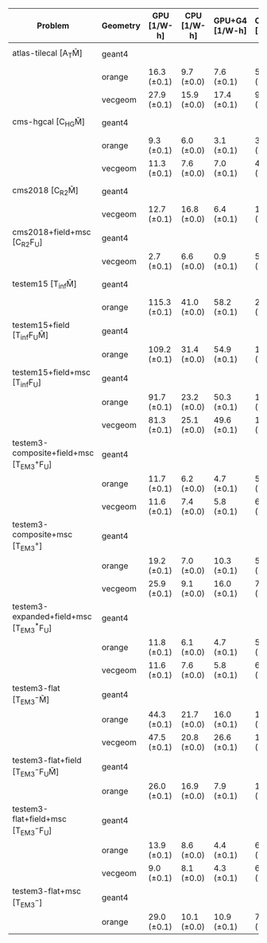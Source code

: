 | Problem                                                        | Geometry |  GPU [1/W-h] | CPU [1/W-h] | GPU+G4 [1/W-h] | CPU+G4 [1/W-h] |  G4 [1/W-h] |
| -------------------------------------------------------------- | -------- | ------------ | ----------- | -------------- | -------------- | ----------- |
| atlas-tilecal [A$_\mathrm{T}$M̃]                               | geant4   |              |             |                |                |  8.6 (±0.0) |
|                                                                | orange   |  16.3 (±0.1) |  9.7 (±0.0) |     7.6 (±0.1) |     5.3 (±0.0) |             |
|                                                                | vecgeom  |  27.9 (±0.1) | 15.9 (±0.0) |    17.4 (±0.1) |     9.6 (±0.0) |             |
| cms-hgcal [C$_\mathrm{HG}$M̃]                                  | geant4   |              |             |                |                |  3.0 (±0.0) |
|                                                                | orange   |   9.3 (±0.1) |  6.0 (±0.0) |     3.1 (±0.1) |     3.5 (±0.0) |             |
|                                                                | vecgeom  |  11.3 (±0.1) |  7.6 (±0.0) |     7.0 (±0.1) |     4.9 (±0.0) |             |
| cms2018 [C$_\mathrm{R2}$M̃]                                    | geant4   |              |             |                |                | 10.2 (±0.0) |
|                                                                | vecgeom  |  12.7 (±0.1) | 16.8 (±0.0) |     6.4 (±0.1) |    10.5 (±0.0) |             |
| cms2018+field+msc [C$_\mathrm{R2}$F$_\mathrm{U}$]              | geant4   |              |             |                |                |  4.8 (±0.0) |
|                                                                | vecgeom  |   2.7 (±0.1) |  6.6 (±0.0) |     0.9 (±0.1) |     5.5 (±0.0) |             |
| testem15 [T$_\mathrm{inf}$M̃]                                  | geant4   |              |             |                |                | 24.8 (±0.0) |
|                                                                | orange   | 115.3 (±0.1) | 41.0 (±0.0) |    58.2 (±0.1) |    21.6 (±0.0) |             |
| testem15+field [T$_\mathrm{inf}$F$_\mathrm{U}$M̃]              | geant4   |              |             |                |                | 17.6 (±0.0) |
|                                                                | orange   | 109.2 (±0.1) | 31.4 (±0.0) |    54.9 (±0.1) |    19.9 (±0.0) |             |
| testem15+field+msc [T$_\mathrm{inf}$F$_\mathrm{U}$]            | geant4   |              |             |                |                | 16.8 (±0.0) |
|                                                                | orange   |  91.7 (±0.1) | 23.2 (±0.0) |    50.3 (±0.1) |    17.6 (±0.0) |             |
|                                                                | vecgeom  |  81.3 (±0.1) | 25.1 (±0.0) |    49.6 (±0.1) |    17.7 (±0.0) |             |
| testem3-composite+field+msc [T$_\mathrm{EM3}^+$F$_\mathrm{U}$] | geant4   |              |             |                |                |  5.8 (±0.0) |
|                                                                | orange   |  11.7 (±0.1) |  6.2 (±0.0) |     4.7 (±0.1) |     5.3 (±0.0) |             |
|                                                                | vecgeom  |  11.6 (±0.1) |  7.4 (±0.0) |     5.8 (±0.1) |     6.6 (±0.0) |             |
| testem3-composite+msc [T$_\mathrm{EM3}^+$]                     | geant4   |              |             |                |                |  7.4 (±0.0) |
|                                                                | orange   |  19.2 (±0.1) |  7.0 (±0.0) |    10.3 (±0.1) |     5.8 (±0.0) |             |
|                                                                | vecgeom  |  25.9 (±0.1) |  9.1 (±0.0) |    16.0 (±0.1) |     7.6 (±0.0) |             |
| testem3-expanded+field+msc [T$_\mathrm{EM3}^*$F$_\mathrm{U}$]  | geant4   |              |             |                |                |  5.4 (±0.0) |
|                                                                | orange   |  11.8 (±0.1) |  6.1 (±0.0) |     4.7 (±0.1) |     5.2 (±0.0) |             |
|                                                                | vecgeom  |  11.6 (±0.1) |  7.6 (±0.0) |     5.8 (±0.1) |     6.8 (±0.0) |             |
| testem3-flat [T$_\mathrm{EM3}^-$M̃]                            | geant4   |              |             |                |                | 12.0 (±0.0) |
|                                                                | orange   |  44.3 (±0.1) | 21.7 (±0.0) |    16.0 (±0.1) |    10.7 (±0.0) |             |
|                                                                | vecgeom  |  47.5 (±0.1) | 20.8 (±0.0) |    26.6 (±0.1) |    11.4 (±0.0) |             |
| testem3-flat+field [T$_\mathrm{EM3}^-$F$_\mathrm{U}$M̃]        | geant4   |              |             |                |                |  9.9 (±0.0) |
|                                                                | orange   |  26.0 (±0.1) | 16.9 (±0.0) |     7.9 (±0.1) |    10.0 (±0.0) |             |
| testem3-flat+field+msc [T$_\mathrm{EM3}^-$F$_\mathrm{U}$]      | geant4   |              |             |                |                |  6.4 (±0.0) |
|                                                                | orange   |  13.9 (±0.1) |  8.6 (±0.0) |     4.4 (±0.1) |     6.7 (±0.0) |             |
|                                                                | vecgeom  |   9.0 (±0.1) |  8.1 (±0.0) |     4.3 (±0.1) |     6.9 (±0.0) |             |
| testem3-flat+msc [T$_\mathrm{EM3}^-$]                          | geant4   |              |             |                |                |  7.2 (±0.0) |
|                                                                | orange   |  29.0 (±0.1) | 10.1 (±0.0) |    10.9 (±0.1) |     7.3 (±0.0) |             |
